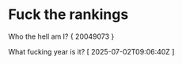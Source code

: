 # Fuck the rankings

Who the hell am I?
{ 20049073 }

What fucking year is it?
[ 2025-07-02T09:06:40Z ]

